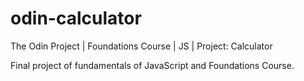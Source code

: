 # odin-calculator
The Odin Project | Foundations Course | JS | Project: Calculator

Final project of fundamentals of JavaScript and Foundations Course.